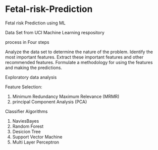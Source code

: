 # Fetal-risk-Prediction
Fetal risk Prediction using ML


Data Set from UCI Machine Learning respository

process in Four steps

Analyze the data set to determine the nature of the problem.
Identify the most important features.
Extract these important features and other recommended features.
Formulate a methodology for using the features and making the predictions. 


Exploratory data analysis

Feature Selection:
  1) Minimum Redundancy Maximum Relevance (MRMR)
  2) principal Component Analysis (PCA)
  
Classifier Algorithms

  1) NaviesBayes
  2) Random Forest
  3) Desicion Tree
  4) Support Vector Machine
  5) Multi Layer Perceptron
  

